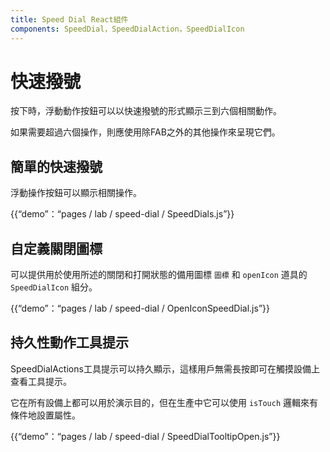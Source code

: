 ```yaml
---
title: Speed Dial React組件
components: SpeedDial，SpeedDialAction，SpeedDialIcon
---
```

# 快速撥號

<p class="description">按下時，浮動動作按鈕可以以快速撥號的形式顯示三到六個相關動作。</p>

如果需要超過六個操作，則應使用除FAB之外的其他操作來呈現它們。

## 簡單的快速撥號

浮動操作按鈕可以顯示相關操作。

{{“demo”：“pages / lab / speed-dial / SpeedDials.js”}}

## 自定義關閉圖標

可以提供用於使用所述的關閉和打開狀態的備用圖標 `圖標` 和 `openIcon` 道具的 `SpeedDialIcon` 組分。

{{“demo”：“pages / lab / speed-dial / OpenIconSpeedDial.js”}}

## 持久性動作工具提示

SpeedDialActions工具提示可以持久顯示，這樣用戶無需長按即可在觸摸設備上查看工具提示。

它在所有設備上都可以用於演示目的，但在生產中它可以使用 `isTouch` 邏輯來有條件地設置屬性。

{{“demo”：“pages / lab / speed-dial / SpeedDialTooltipOpen.js”}}